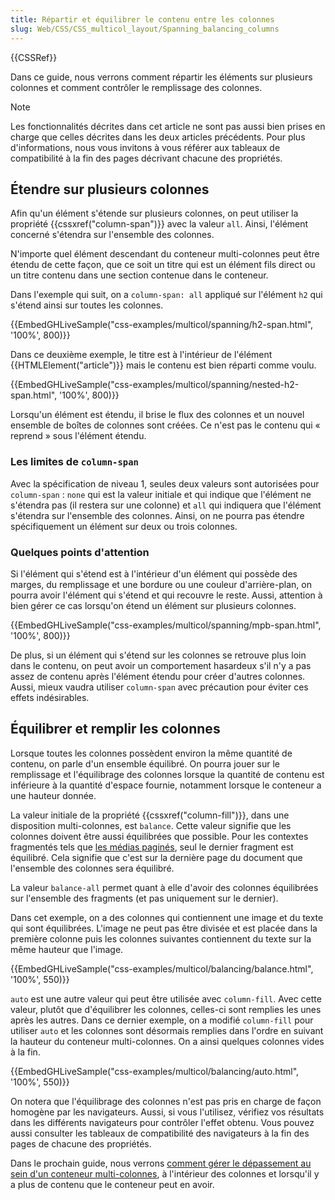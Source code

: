 ```yaml
---
title: Répartir et équilibrer le contenu entre les colonnes
slug: Web/CSS/CSS_multicol_layout/Spanning_balancing_columns
---
```


{{CSSRef}}

Dans ce guide, nous verrons comment répartir les éléments sur plusieurs colonnes et comment contrôler le remplissage des colonnes.

> [!NOTE]
> Les fonctionnalités décrites dans cet article ne sont pas aussi bien prises en charge que celles décrites dans les deux articles précédents. Pour plus d'informations, nous vous invitons à vous référer aux tableaux de compatibilité à la fin des pages décrivant chacune des propriétés.

## Étendre sur plusieurs colonnes

Afin qu'un élément s'étende sur plusieurs colonnes, on peut utiliser la propriété {{cssxref("column-span")}} avec la valeur `all`. Ainsi, l'élément concerné s'étendra sur l'ensemble des colonnes.

N'importe quel élément descendant du conteneur multi-colonnes peut être étendu de cette façon, que ce soit un titre qui est un élément fils direct ou un titre contenu dans une section contenue dans le conteneur.

Dans l'exemple qui suit, on a `column-span: all` appliqué sur l'élément `h2` qui s'étend ainsi sur toutes les colonnes.

{{EmbedGHLiveSample("css-examples/multicol/spanning/h2-span.html", '100%', 800)}}

Dans ce deuxième exemple, le titre est à l'intérieur de l'élément {{HTMLElement("article")}} mais le contenu est bien réparti comme voulu.

{{EmbedGHLiveSample("css-examples/multicol/spanning/nested-h2-span.html", '100%', 800)}}

Lorsqu'un élément est étendu, il brise le flux des colonnes et un nouvel ensemble de boîtes de colonnes sont créées. Ce n'est pas le contenu qui « reprend » sous l'élément étendu.

### Les limites de `column-span`

Avec la spécification de niveau 1, seules deux valeurs sont autorisées pour `column-span` : `none` qui est la valeur initiale et qui indique que l'élément ne s'étendra pas (il restera sur une colonne) et `all` qui indiquera que l'élément s'étendra sur l'ensemble des colonnes. Ainsi, on ne pourra pas étendre spécifiquement un élément sur deux ou trois colonnes.

### Quelques points d'attention

Si l'élément qui s'étend est à l'intérieur d'un élément qui possède des marges, du remplissage et une bordure ou une couleur d'arrière-plan, on pourra avoir l'élément qui s'étend et qui recouvre le reste. Aussi, attention à bien gérer ce cas lorsqu'on étend un élément sur plusieurs colonnes.

{{EmbedGHLiveSample("css-examples/multicol/spanning/mpb-span.html", '100%', 800)}}

De plus, si un élément qui s'étend sur les colonnes se retrouve plus loin dans le contenu, on peut avoir un comportement hasardeux s'il n'y a pas assez de contenu après l'élément étendu pour créer d'autres colonnes. Aussi, mieux vaudra utiliser `column-span` avec précaution pour éviter ces effets indésirables.

## Équilibrer et remplir les colonnes

Lorsque toutes les colonnes possèdent environ la même quantité de contenu, on parle d'un ensemble équilibré. On pourra jouer sur le remplissage et l'équilibrage des colonnes lorsque la quantité de contenu est inférieure à la quantité d'espace fournie, notamment lorsque le conteneur a une hauteur donnée.

La valeur initiale de la propriété {{cssxref("column-fill")}}, dans une disposition multi-colonnes, est `balance`. Cette valeur signifie que les colonnes doivent être aussi équilibrées que possible. Pour les contextes fragmentés tels que [les médias paginés](/fr/docs/Web/CSS/CSS_Pages), seul le dernier fragment est équilibré. Cela signifie que c'est sur la dernière page du document que l'ensemble des colonnes sera équilibré.

La valeur `balance-all` permet quant à elle d'avoir des colonnes équilibrées sur l'ensemble des fragments (et pas uniquement sur le dernier).

Dans cet exemple, on a des colonnes qui contiennent une image et du texte qui sont équilibrées. L'image ne peut pas être divisée et est placée dans la première colonne puis les colonnes suivantes contiennent du texte sur la même hauteur que l'image.

{{EmbedGHLiveSample("css-examples/multicol/balancing/balance.html", '100%', 550)}}

`auto` est une autre valeur qui peut être utilisée avec `column-fill`. Avec cette valeur, plutôt que d'équilibrer les colonnes, celles-ci sont remplies les unes après les autres. Dans ce dernier exemple, on a modifié `column-fill` pour utiliser `auto` et les colonnes sont désormais remplies dans l'ordre en suivant la hauteur du conteneur multi-colonnes. On a ainsi quelques colonnes vides à la fin.

{{EmbedGHLiveSample("css-examples/multicol/balancing/auto.html", '100%', 550)}}

On notera que l'équilibrage des colonnes n'est pas pris en charge de façon homogène par les navigateurs. Aussi, si vous l'utilisez, vérifiez vos résultats dans les différents navigateurs pour contrôler l'effet obtenu. Vous pouvez aussi consulter les tableaux de compatibilité des navigateurs à la fin des pages de chacune des propriétés.

Dans le prochain guide, nous verrons [comment gérer le dépassement au sein d'un conteneur multi-colonnes](/fr/docs/Web/CSS/CSS_Columns/Handling_Overflow_in_Multicol), à l'intérieur des colonnes et lorsqu'il y a plus de contenu que le conteneur peut en avoir.
